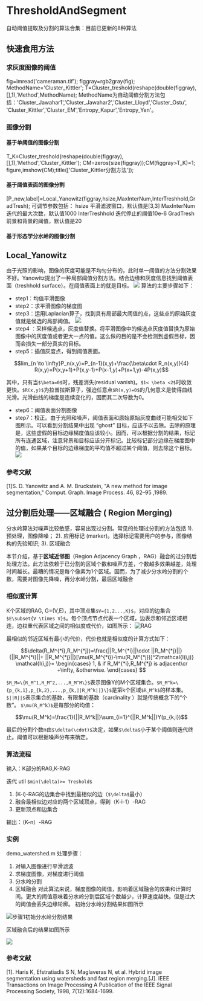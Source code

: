 # ThresholdAndSegment
自动阈值提取及分割的算法合集：目前已更新的8种算法
## 快速食用方法
### 求灰度图像的阈值
fig=imread('cameraman.tif');
figgray=rgb2gray(fig);
MethodName='Cluster_Kittler';
T=Cluster_treshold(reshape(double(figgray),[],1),'Method',MethodName);
MethodName为自动阈值分割方法包括：'Cluster_Jawahar1','Cluster_Jawahar2','Cluster_Lloyd','Cluster_Ostu',
    'Cluster_Kittler','Cluster_EM','Entropy_Kapur','Entropy_Yen'。
### 图像分割
#### 基于单阈值的图像分割
T_K=Cluster_treshold(reshape(double(figgray),[],1),'Method','Cluster_Kittler');
CM=zeros(size(figgray));CM(figgray>T_K)=1;
figure,imshow(CM);title(['Cluster_Kittler分割方法']);
#### 基于阈值表面的图像分割
[P_new,label]=Local_Yanowitz(figgray,hsize,MaxInterNum,InterTreshhold,GradTresh);
可调节参数包括：
hsize 平滑滤波窗口，默认值是[3,3]
MaxInterNum 迭代的最大次数，默认值1000
InterTreshhold 迭代停止的阈值10e-6
GradTresh 前景和背景的阈值，默认值是20

#### 基于形态学分水岭的图像分割

## Local_Yanowitz
由于光照的影响，图像的灰度可能是不均匀分布的，此时单一阈值的方法分割效果不好。Yanowitz提出了一种局部阈值分割方法。结合边缘和灰度信息找到阈值表面（treshhold surface）。在阈值表面上的就是目标。
![](https://gitee.com/ailuoboling/ImageforPrin/raw/master/%E9%98%88%E5%80%BC%E5%88%86%E5%89%B2%E5%8D%9A%E5%AE%A2%E5%9B%BE/Yanowitz_treshholdsurface.png)
算法的主要步骤如下：
- step1：均值平滑图像
- step2：求平滑图像的梯度图
- step3：运用Laplacian算子，找到具有局部最大阈值的点，这些点的原始灰度值就是候选的局部阈值。
![](https://gitee.com/ailuoboling/ImageforPrin/raw/master/%E9%98%88%E5%80%BC%E5%88%86%E5%89%B2%E5%8D%9A%E5%AE%A2%E5%9B%BE/Laplcian%E7%AE%97%E5%AD%90.jpg)
- step4 ：采样候选点，灰度值替换。将平滑图像中的候选点灰度值替换为原始图像中的灰度值或者更大一点的值。这么做的目的是不会检测到虚假目标，因而会损失一部分真实的目标。
- step5：插值灰度点，得到阈值表面。
```math
lim_{n \to \infty}P_n(x,y)=P_{n-1}(x,y)+\frac{\beta\cdot R_n(x,y)}{4}

R(x,y)=P(x,y+1)+P(x,y-1)+P(x-1,y)+P(x+1,y)-4P(x,y)
```
其中，只有当`$\beta=0$`时，残差消失(residual vanish)。`$1< \beta <2$`时收敛更快。`$R(x,y)$`为拉普拉斯算子，强迫任意点`$R(x,y)=0$`的几何意义是使得曲线光滑。光滑曲线的梯度是连续变化的，因而其二次导数为0。
- step6：阈值表面分割图像
- step7：校正。由于光照和噪声，阈值表面和原始原始灰度曲线可能相交如下图所示。可以看到分割结果中出现 “ghost” 目标，应该予以去除。去除的原理是，这些虚假的目标边缘梯度值应该较小。因而，可以根据分割的结果，标记所有连通区域，注意背景和目标应该分开标记。比较标记部分边缘在梯度图中的值，如果某个目标的边缘梯度的平均值不超过某个阈值，则去除这个目标。
![](https://gitee.com/ailuoboling/ImageforPrin/raw/master/%E9%98%88%E5%80%BC%E5%88%86%E5%89%B2%E5%8D%9A%E5%AE%A2%E5%9B%BE/Yanowitz_ghostobject.png)
### 参考文献
[1]S. D. Yanowitz and A. M. Bruckstein, "A new method for image
segmentation," Comput. Graph. Image Process. 46, 82–95 ,1989.
## 过分割后处理——区域融合 ( Region Merging) 
分水岭算法对噪声比较敏感，容易出现过分割。常见的处理过分割的方法包括 1). 预处理，图像降噪； 2). 应用标记 (marker)。选择标记需要用户的参与，图像结构的先验知识; 3). 区域融合

本节介绍，基于**区域近邻图**（Region
Adjacency Graph ，RAG）融合的过分割后处理方法。此方法依赖于已分割的区域个数和噪声方差，个数越多效果越差，处理时间越长。最糟的情况是每个像素为1个区域。因而，为了减少分水岭分割的个数，需要对图像先降噪，再分水岭分割，最后区域融合
### 相似度计算

K个区域的RAG, G=(V,E)，其中顶点集`$V={1,2...,K}$`，对应的边集合`$E\subset{V \times V}$`。每个顶点节点代表一个区域，边表示和邻近区域相连，边权重代表区域之间的相似度或代价，如图所示：
![RAG](https://gitee.com/ailuoboling/ImageforPrin/raw/master/%E9%98%88%E5%80%BC%E5%88%86%E5%89%B2%E5%8D%9A%E5%AE%A2%E5%9B%BE/RAG.png)

最相似的邻近区域有最小的代价，代价也就是相似度的计算方式如下：
```math
\delta(R_M^{*i},R_M^{*j})=\frac{||R_M^{*i}||\cdot ||R_M^{*j}||}{||R_M^{*i}||+ ||R_M^{*j}||}[\mu(R_M^{*i})-\mu(R_M^{*j})]^2\mathcal{I(i,j)}

\mathcal{I(i,j)}= 
\begin{cases}
1, & if R_M^{*i},R_M^{*j} is adjacent\cr
+\infty, &otherwise.
\end{cases}

```
`$R_M=\{R_M^1,R_M^2,...,R_M^M\}$`表示图像Y的M个区域集合。`$R_M^k=\{p_{k,1},p_{k,2},...,p_{k,||R_M^k||}\}$`是第k个区域`$R_M^k$`的样本集。`$||R||$`表示集合的基数，有限集的基数（cardinality ）就是传统概念下的“个数”。 `$\mu(R_M^k)$`是每部分的均值：
```math
\mu(R_M^k)=\frac{1}{||R_M^k||}\sum_{i=1}^{||R_M^k||}Y(p_{k,i})
```
最后的分割个数n由`$\delta(\cdot)$`决定，如果`$\delta$`小于某个阈值则迭代终止。阈值可以根据噪声分布来确定。
### 算法流程
输入：K部分的RAG,K-RAG

迭代 util `$min(\delta)>= Treshold$`

1.  (K-i)-RAG的边集合中找到最相似的边（`$\delta$`最小）
2.  融合最相似边对应的两个区域顶点，得到（K-i-1）-RAG
3.   更新顶点和边集合

输出：（K-n）-RAG
### 实例
demo_watershed.m
处理步骤：
1. 对输入图像进行平滑滤波
2. 求梯度图像，对梯度进行阈值
3. 分水岭分割
4. 区域融合
对此算法来说，梯度图像的阈值，影响着区域融合的效果和计算时间。更大的阈值意味着分水岭分割后区域个数越少，计算速度越快。但是过大的阈值会丢失边缘轮廓。
初始分水岭分割结果如图所示

![步骤1初始分水岭分割结果](https://github.com/radishgiant/ThresholdAndSegment/blob/master/Image/watershed%20segment%20result.jpg?raw=true)

区域融合后的结果如图所示

![](https://github.com/radishgiant/ThresholdAndSegment/blob/master/Image/watershed%20segment%20after%20RegionMerging.jpg?raw=true)
###  参考文献
  [1]. Haris K, Efstratiadis S N, Maglaveras N, et al. Hybrid image segmentation using watersheds and fast region merging.[J]. IEEE Transactions on Image Processing A Publication of the IEEE Signal Processing Society, 1998, 7(12):1684-1699.
